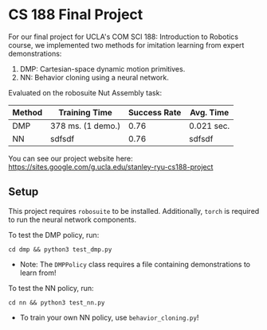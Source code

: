 # CS 188 Final Project

For our final project for UCLA's COM SCI 188: Introduction to Robotics course, we implemented two methods for imitation learning from expert demonstrations:

1. DMP: Cartesian-space dynamic motion primitives.
2. NN: Behavior cloning using a neural network.

Evaluated on the robosuite Nut Assembly task:

| Method | Training Time | Success Rate | Avg. Time
| -------- | ------- | ------- | ------- | 
| DMP  | 378 ms. (1 demo.) | 0.76 | 0.021 sec.
| NN | sdfsdf | 0.76 | sdfsdf

You can see our project website here: https://sites.google.com/g.ucla.edu/stanley-ryu-cs188-project

## Setup

This project requires `robosuite` to be installed. Additionally, `torch` is required to run the neural network components.

To test the DMP policy, run:
```
cd dmp && python3 test_dmp.py
```
- Note: The `DMPPolicy` class requires a file containing demonstrations to learn from!

To test the NN policy, run:
```
cd nn && python3 test_nn.py
```
- To train your own NN policy, use `behavior_cloning.py`!
